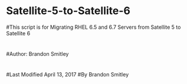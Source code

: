 # Satellite-5-to-Satellite-6
#This script is for Migrating RHEL 6.5 and 6.7 Servers from Satellite 5 to Satellite 6
#
#Author: Brandon Smitley
#
#Last Modified April 13, 2017
#By Brandon Smitley
